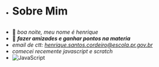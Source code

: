 - # Sobre Mim
##
- 👋 *boa noite, meu nome é henrique*
- 👀 ***fazer amizades e ganhar pontos na materia***
- *email de ctt: henrique.santos.cordeiro@escola.pr.gov.br*
- *comecei recemente javascript e scratch*
- ![JavaScript](https://img.shields.io/badges/JavaScript-323330?style-for-the-badge&logo-javascript&logoColor=F7DF1E)

<!---
henriquesemautoestima/henriquesemautoestima is a ✨ special ✨ repository because its `README.md` (this file) appears on your GitHub profile.
You can click the Preview link to take a look at your changes.
--->
